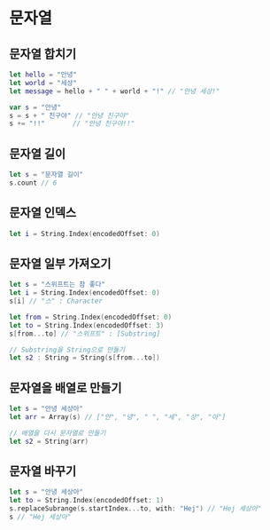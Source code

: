 # 문자열

## 문자열 합치기

```swift
let hello = "안녕"
let world = "세상"
let message = hello + " " + world + "!" // "안녕 세상!"

var s = "안녕"
s = s + " 친구야" // "안녕 친구야"
s += "!!"       // "안녕 친구야!!"
```

## 문자열 길이

```swift
let s = "문자열 길이"
s.count // 6
```

## 문자열 인덱스

```swift
let i = String.Index(encodedOffset: 0)
```

## 문자열 일부 가져오기

```swift
let s = "스위프트는 참 좋다"
let i = String.Index(encodedOffset: 0)
s[i] // "스" : Character

let from = String.Index(encodedOffset: 0)
let to = String.Index(encodedOffset: 3)
s[from...to] // "스위프트" : [Substring]

// Substring을 String으로 만들기
let s2 : String = String(s[from...to])
```

## 문자열을 배열로 만들기

```swift
let s = "안녕 세상아"
let arr = Array(s) // ["안", "녕", " ", "세", "상", "아"]

// 배열을 다시 문자열로 만들기
let s2 = String(arr)
```

## 문자열 바꾸기 

```swift
let s = "안녕 세상아"
let to = String.Index(encodedOffset: 1)
s.replaceSubrange(s.startIndex...to, with: "Hej") // "Hej 세상아"
s // "Hej 세상아"
```
